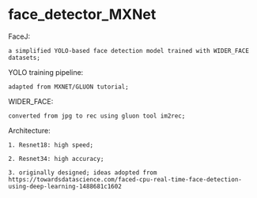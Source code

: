 # face_detector_MXNet

FaceJ:

    a simplified YOLO-based face detection model trained with WIDER_FACE datasets;

YOLO training pipeline:

    adapted from MXNET/GLUON tutorial;

WIDER_FACE:

    converted from jpg to rec using gluon tool im2rec;

Architecture:

    1. Resnet18: high speed;
    
    2. Resnet34: high accuracy;
    
    3. originally designed; ideas adopted from https://towardsdatascience.com/faced-cpu-real-time-face-detection-using-deep-learning-1488681c1602
